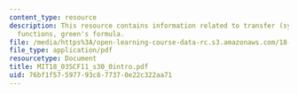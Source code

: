 ```yaml
---
content_type: resource
description: This resource contains information related to transfer (system) and weight
  functions, green's formula.
file: /media/https%3A/open-learning-course-data-rc.s3.amazonaws.com/18-03sc-differential-equations-fall-2011/76bf1f57597793c877370e22c322aa71_MIT18_03SCF11_s30_0intro.pdf
file_type: application/pdf
resourcetype: Document
title: MIT18_03SCF11_s30_0intro.pdf
uid: 76bf1f57-5977-93c8-7737-0e22c322aa71
---
```

